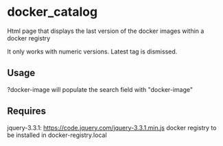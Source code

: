 # docker_catalog
Html page that displays the last version of the docker images within a docker registry

It only works with numeric versions. Latest tag is dismissed.

## Usage
?docker-image will populate the search field with "docker-image"


## Requires
jquery-3.3.1: https://code.jquery.com/jquery-3.3.1.min.js
docker registry to be installed in docker-registry.local


